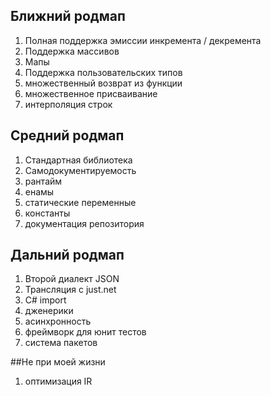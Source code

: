 ## Ближний родмап
1) Полная поддержка эмиссии инкремента / декремента
2) Поддержка массивов
3) Мапы
4) Поддержка пользовательских типов
5) множественный возврат из функции
6) множественное присваивание
7) интерполяция строк

## Средний родмап
1) Стандартная библиотека
2) Самодокументируемость
3) рантайм
4) енамы
5) статические переменные
6) константы
7) документация репозитория

## Дальний родмап
1) Второй диалект JSON
2) Трансляция с just.net
3) C# import
4) дженерики
5) асинхронность
6) фреймворк для юнит тестов
7) система пакетов

##Не при моей жизни
1) оптимизация IR
